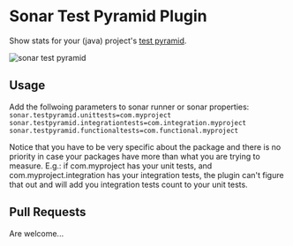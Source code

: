 Sonar Test Pyramid Plugin
=========================

Show stats for your (java) project's [test pyramid](http://martinfowler.com/bliki/TestPyramid.html).

![sonar test pyramid](http://s27.postimg.org/4d9c5rb0j/sonar_test_pyramid.png)

Usage
-----

Add the follwoing parameters to sonar runner or sonar properties:
`sonar.testpyramid.unittests=com.myproject`
`sonar.testpyramid.integrationtests=com.integration.myproject`
`sonar.testpyramid.functionaltests=com.functional.myproject`

Notice that you have to be very specific about the package and there is no priority in case your packages have more than what you are trying to measure. E.g.: if com.myproject has your unit tests, and com.myproject.integration has your integration tests, the plugin can't figure that out and will add you integration tests count to your unit tests.

Pull Requests
------------

Are welcome...
